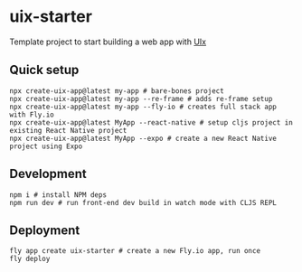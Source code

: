 # uix-starter
Template project to start building a web app with [UIx](https://github.com/pitch-io/uix)

## Quick setup
```shell
npx create-uix-app@latest my-app # bare-bones project
npx create-uix-app@latest my-app --re-frame # adds re-frame setup
npx create-uix-app@latest my-app --fly-io # creates full stack app with Fly.io
npx create-uix-app@latest MyApp --react-native # setup cljs project in existing React Native project
npx create-uix-app@latest MyApp --expo # create a new React Native project using Expo
```

## Development
```shell
npm i # install NPM deps
npm run dev # run front-end dev build in watch mode with CLJS REPL
```

## Deployment
```shell
fly app create uix-starter # create a new Fly.io app, run once
fly deploy
```

